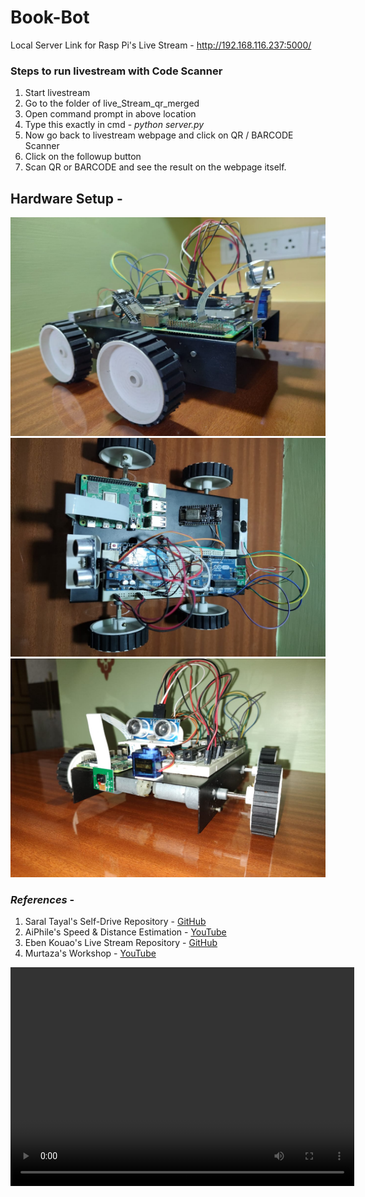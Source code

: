# Book-Bot

Local Server Link for Rasp Pi's Live Stream - http://192.168.116.237:5000/

### Steps to run livestream with Code Scanner
1) Start livestream
2) Go to the folder of live_Stream_qr_merged
3) Open command prompt in above location
4) Type this exactly in cmd - *python server.py*
5) Now go back to livestream webpage and click on QR / BARCODE Scanner
6) Click on the followup button
7) Scan QR or BARCODE and see the result on the webpage itself. 

## Hardware Setup - 

<img src="https://github.com/souvik0306/Book-Bot/blob/master/Media/Image (2).jpeg" width="550" height="350">
<img src="https://github.com/souvik0306/Book-Bot/blob/master/Media/Image (3).jpeg" width="550" height="350">
<img src="https://github.com/souvik0306/Book-Bot/blob/master/Media/Image (1).jpeg" width="550" height="350">
<!-- <img src="https://github.com/souvik0306/Book-Bot/blob/master/Photos/d.jpeg" width="550" height="350">
 -->
 
### *References* - 
1. Saral Tayal's Self-Drive Repository - [GitHub](https://github.com/SaralTayal123/SelfDrive)
2. AiPhile's Speed & Distance Estimation - [YouTube](https://www.youtube.com/watch?v=DIxcLghsQ4Q&ab_channel=AiPhile)
3. Eben Kouao's Live Stream Repository - [GitHub](https://github.com/EbenKouao/pi-camera-stream-flask)
4. Murtaza's Workshop - [YouTube](https://www.youtube.com/channel/UCYUjYU5FveRAscQ8V21w81A)

<video src="https://github.com/souvik0306/Book-Bot/blob/master/Media/Test_Run_1.mov" width="550" height="350">
